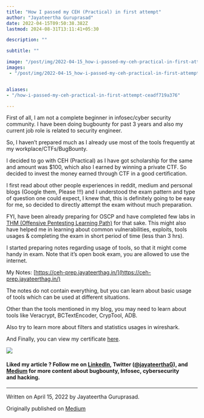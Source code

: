 ```yaml
---
title: "How I passed my CEH (Practical) in first attempt"
author: "Jayateertha Guruprasad"
date: 2022-04-15T09:50:38.382Z
lastmod: 2024-08-31T13:11:41+05:30

description: ""

subtitle: ""

image: "/post/img/2022-04-15_how-i-passed-my-ceh-practical-in-first-attempt_0.jpeg" 
images:
 - "/post/img/2022-04-15_how-i-passed-my-ceh-practical-in-first-attempt_0.jpeg"


aliases:
- "/how-i-passed-my-ceh-practical-in-first-attempt-ceadf719a376"

---
```


First of all, I am not a complete beginner in infosec/cyber security community. I have been doing bugbounty for past 3 years and also my current job role is related to security engineer.

So, I haven’t prepared much as I already use most of the tools frequently at my workplace/CTFs/BugBounty.

I decided to go with CEH (Practical) as I have got scholarship for the same and amount was $100, which also I earned by winning a private CTF. So decided to invest the money earned through CTF in a good certification.

I first read about other people experiences in reddit, medium and personal blogs (Google them, Please !!!) and I understood the exam pattern and type of question one could expect, I knew that, this is definitely going to be easy for me, so decided to directly attempt the exam without much preparation.

FYI, have been already preparing for OSCP and have completed few labs in [THM (Offensive Pentesting Learning Path)](https://tryhackme-certificates.s3-eu-west-1.amazonaws.com/THM-YJ4UYSVIZK.png) for that sake. This might also have helped me in learning about common vulnerabilities, exploits, tools usages & completing the exam in short period of time (less than 3 hrs).

I started preparing notes regarding usage of tools, so that it might come handy in exam. Note that it’s open book exam, you are allowed to use the internet.

My Notes: [https://ceh-prep.jayateerthag.in/](https://ceh-prep.jayateerthag.in/)

The notes do not contain everything, but you can learn about basic usage of tools which can be used at different situations.

Other than the tools mentioned in my blog, you may need to learn about tools like Veracrypt, BCTextEncoder, CrypTool, ADB.

Also try to learn more about filters and statistics usages in wireshark.

And Finally, you can view my certificate [here](https://drive.google.com/file/d/1o9HxKzJ2903RqX7z_7UnHZrl6hlWhHuP/view).

![](/post/img/2022-04-15_how-i-passed-my-ceh-practical-in-first-attempt_0.jpeg#layoutTextWidth)

#### **Liked my article ? Follow me on** [**LinkedIn**](https://www.linkedin.com/in/jayateerthag/)**, Twitter (**[**@jayateerthaG**](https://twitter.com/jayateerthag)**), and **[**Medium**](https://jayateerthag.medium.com/)** for more content about bugbounty, Infosec, cybersecurity and hacking.**

* * *
Written on April 15, 2022 by Jayateertha Guruprasad.

Originally published on [Medium](https://medium.com/@jayateerthag/how-i-passed-my-ceh-practical-in-first-attempt-ceadf719a376)
